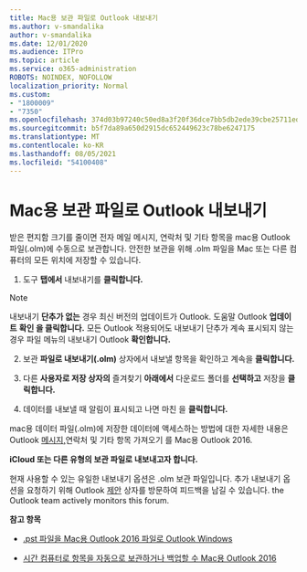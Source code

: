 ```yaml
---
title: Mac용 보관 파일로 Outlook 내보내기
ms.author: v-smandalika
author: v-smandalika
ms.date: 12/01/2020
ms.audience: ITPro
ms.topic: article
ms.service: o365-administration
ROBOTS: NOINDEX, NOFOLLOW
localization_priority: Normal
ms.custom:
- "1800009"
- "7350"
ms.openlocfilehash: 374d03b97240c50ed8a3f20f36dce7bb5db2ede39cbe25711ed615efdbe1ac93
ms.sourcegitcommit: b5f7da89a650d2915dc652449623c78be6247175
ms.translationtype: MT
ms.contentlocale: ko-KR
ms.lasthandoff: 08/05/2021
ms.locfileid: "54100408"
---
```

# <a name="export-items-to-an-archive-file-in-outlook-for-mac"></a>Mac용 보관 파일로 Outlook 내보내기

받은 편지함 크기를 줄이면 전자 메일 메시지, 연락처 및 기타 항목을 mac용 Outlook 파일(.olm)에 수동으로 보관합니다. 안전한 보관을 위해 .olm 파일을 Mac 또는 다른 컴퓨터의 모든 위치에 저장할 수 있습니다.

1. 도구 **탭에서** 내보내기를 **클릭합니다.**

> [!NOTE]
> 내보내기 **단추가 없는** 경우 최신 버전의 업데이트가 Outlook. 도움말 Outlook **업데이트** **확인 을 클릭합니다.** 모든 Outlook 적용되어도 내보내기 단추가 계속 표시되지 않는 경우  파일 메뉴의 내보내기 Outlook **확인합니다.** 

2. 보관 **파일로 내보내기(.olm)** 상자에서 내보낼 항목을 확인하고 계속을 **클릭합니다.**

3. 다른 **사용자로 저장 상자의** 즐겨찾기 **아래에서** 다운로드 폴더를 **선택하고** 저장을 **클릭합니다.**

4. 데이터를 내보낼 때 알림이 표시되고 나면 마친 을 **클릭합니다.**

mac용 데이터 파일(.olm)에 저장한 데이터에 액세스하는 방법에 대한 자세한 내용은 Outlook [메시지,](https://support.microsoft.com/office/import-and-export-outlook-email-contacts-and-calendar-92577192-3881-4502-b79d-c3bbada6c8ef#ID0EAACAAA=macOS)연락처 및 기타 항목 가져오기 를 Mac용 Outlook 2016.

**iCloud 또는 다른 유형의 보관 파일로 내보내고자 합니다.**

현재 사용할 수 있는 유일한 내보내기 옵션은 .olm 보관 파일입니다. 추가 내보내기 옵션을 요청하기 위해 Outlook [제안](https://outlook.uservoice.com/) 상자를 방문하여 피드백을 남길 수 있습니다. the Outlook team actively monitors this forum.

**참고 항목**

- [.pst 파일을 Mac용 Outlook 2016 파일로 Outlook Windows](https://support.microsoft.com/office/import-a-pst-file-into-outlook-for-mac-from-outlook-for-windows-b4a6a1d6-94bb-4c85-a4fc-a83dc690e18c)

- [시간 컴퓨터로 항목을 자동으로 보관하거나 백업할 수 Mac용 Outlook 2016](https://support.microsoft.com/office/automatically-archive-or-back-up-outlook-for-mac-items-441fcce5-2262-4b64-ac8c-fa949df989f5)
